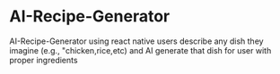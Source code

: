 # AI-Recipe-Generator
AI-Recipe-Generator using react native  users describe any dish they imagine (e.g., "chicken,rice,etc) and AI generate that dish for user with proper ingredients
